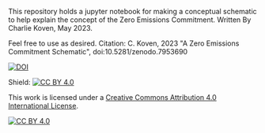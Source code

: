 This repository holds a jupyter notebook for making a conceptual
schematic to help explain the concept of the Zero Emissions
Commitment. Written By Charlie Koven, May 2023.

Feel free to use as desired. Citation: C. Koven, 2023 "A Zero Emissions Commitment Schematic", doi:10.5281/zenodo.7953690

[![DOI](https://zenodo.org/badge/DOI/10.5281/zenodo.7953690.svg)](https://doi.org/10.5281/zenodo.7953690)

Shield: [![CC BY 4.0][cc-by-shield]][cc-by]

This work is licensed under a
[Creative Commons Attribution 4.0 International License][cc-by].

[![CC BY 4.0][cc-by-image]][cc-by]

[cc-by]: http://creativecommons.org/licenses/by/4.0/
[cc-by-image]: https://i.creativecommons.org/l/by/4.0/88x31.png
[cc-by-shield]: https://img.shields.io/badge/License-CC%20BY%204.0-lightgrey.svg
